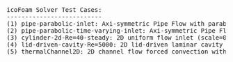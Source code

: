 <pre>
icoFoam Solver Test Cases:
--------------------------
(1) pipe-parabolic-inlet: Axi-symmetric Pipe Flow with parabolic velocity inlet
(2) pipe-parabolic-time-varying-inlet: Axi-symmetric Pipe Flow with parabolic velocity inlet with oscillation in time
(3) cylinder-2d-Re=40-steady: 2D uniform flow inlet (scale=0.01) for Re = 40 with clustering over cylinder multi-block
(4) lid-driven-cavity-Re=5000: 2D lid-driven laminar cavity flow steady up to Re = 5000 with mesh clustering on walls
(5) thermalChannel2D: 2D channel flow forced convection with constant inlet temperature and iso-thermal walls
</pre>
